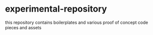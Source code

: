 # experimental-repository
this repository contains boilerplates and various proof of concept code pieces and assets 
